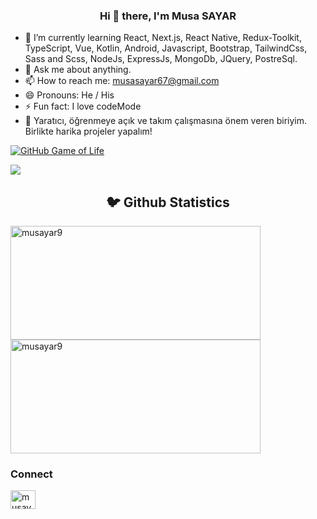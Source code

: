 <h3 align="center"> Hi 👋 there, I'm Musa SAYAR</a></h3>

- 🌱 I’m currently learning React, Next.js, React Native, Redux-Toolkit, TypeScript, Vue, Kotlin, Android, Javascript, Bootstrap, TailwindCss, Sass and Scss, NodeJs, ExpressJs, MongoDb, JQuery, PostreSql.
- 💬 Ask me about anything.
- 📫 How to reach me: musasayar67@gmail.com
- 😄 Pronouns: He / His
- ⚡ Fun fact: I love codeMode
- 🌟 Yaratıcı, öğrenmeye açık ve takım çalışmasına önem veren biriyim. Birlikte harika projeler yapalım!

[![GitHub Game of Life](https://github4life.herokuapp.com/musayar9.gif?z=6)](https://github4life.herokuapp.com/musayar9)

![](https://komarev.com/ghpvc/?username=musayar9&color=dc143c)

<p>
<h2 align="center">🐦 Github Statistics </h2>
</p>
<p><img height="182" width ="400" src="https://github-readme-stats.vercel.app/api?username=musayar9&show_icons=true&theme=onedark" alt="musayar9" /> <img height="182" width ="400"  src="https://github-readme-stats.vercel.app/api/top-langs/?username=musayar9&layout=compact&show_icons=true&theme=onedark" alt="musayar9"/> 
</p>

<h3>Connect</h3>
 <p align="center">
  <samp>
<p align="left">
<a href="https://linkedin.com/in/musasayar" target="blank"><img align="center" src="https://cdn.jsdelivr.net/npm/simple-icons@3.0.1/icons/linkedin.svg" alt="musayar9" height="30" width="40" /></a>

  </samp>
  <br>
 </p>
